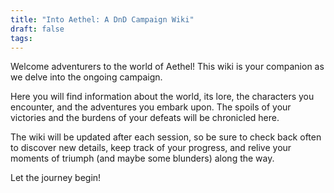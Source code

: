 ```yaml
---
title: "Into Aethel: A DnD Campaign Wiki"
draft: false
tags:
---
```


  Welcome adventurers to the world of Aethel! This wiki is your companion as we delve into the ongoing campaign.

Here you will find information about the world, its lore, the characters you encounter, and the adventures you embark upon. The spoils of your victories and the burdens of your defeats will be chronicled here.

The wiki will be updated after each session, so be sure to check back often to discover new details, keep track of your progress, and relive your moments of triumph (and maybe some blunders) along the way.

Let the journey begin!